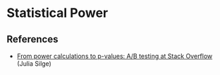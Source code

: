 # Statistical Power

## References

* [From power calculations to p-values: A/B testing at Stack Overflow](https://juliasilge.com/blog/ab-testing/) (Julia Silge)
